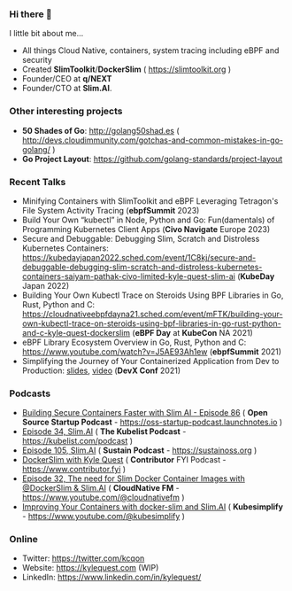### Hi there 👋

I little bit about me... 

- All things Cloud Native, containers, system tracing including eBPF and security
- Created **SlimToolkit**/**DockerSlim** ( https://slimtoolkit.org )
- Founder/CEO at **q/NEXT**
- Founder/CTO at **Slim.AI**.

### Other interesting projects

- **50 Shades of Go**: http://golang50shad.es ( http://devs.cloudimmunity.com/gotchas-and-common-mistakes-in-go-golang/ )
- **Go Project Layout**: https://github.com/golang-standards/project-layout


### Recent Talks

- Minifying Containers with SlimToolkit and eBPF Leveraging Tetragon's File System Activity Tracing (**ebpfSummit** 2023)
- Build Your Own “kubectl” in Node, Python and Go: Fun(damentals) of Programming Kubernetes Client Apps (**Civo Navigate** Europe 2023)
- Secure and Debuggable: Debugging Slim, Scratch and Distroless Kubernetes Containers: https://kubedayjapan2022.sched.com/event/1C8kj/secure-and-debuggable-debugging-slim-scratch-and-distroless-kubernetes-containers-saiyam-pathak-civo-limited-kyle-quest-slim-ai (**KubeDay** Japan 2022)
- Building Your Own Kubectl Trace on Steroids Using BPF Libraries in Go, Rust, Python and C: https://cloudnativeebpfdayna21.sched.com/event/mFTK/building-your-own-kubectl-trace-on-steroids-using-bpf-libraries-in-go-rust-python-and-c-kyle-quest-dockerslim (**eBPF Day** at **KubeCon** NA 2021)
- eBPF Library Ecosystem Overview in Go, Rust, Python and C: https://www.youtube.com/watch?v=J5AE93Ah1ew (**ebpfSummit** 2021)
- Simplifying the Journey of Your Containerized Application from Dev to Production: [slides](https://speakerdeck.com/kcq/simplifying-the-journey-of-your-containerized-application-from-dev-to-production), [video](https://www.youtube.com/watch?v=8iJ_6VUzk1I) (**DevX Conf** 2021)


### Podcasts

- [Building Secure Containers Faster with Slim AI - Episode 86](https://podcasters.spotify.com/pod/show/ossstartuppodcast/episodes/E86-Building-Secure-Containers-Faster-with-Slim-AI-e243j0i) ( **Open Source Startup Podcast** - https://oss-startup-podcast.launchnotes.io )
- [Episode 34, Slim.AI](https://www.heavybit.com/library/podcasts/the-kubelist-podcast/ep-34-slim-ai-with-kyle-quest-and-john-amaral) ( **The Kubelist Podcast** - https://kubelist.com/podcast )
- [Episode 105, Slim.AI](https://podcast.sustainoss.org/105) ( **Sustain Podcast** - https://sustainoss.org )
- [DockerSlim with Kyle Quest](https://www.contributor.fyi/dockerslim) ( **Contributor** FYI Podcast - https://www.contributor.fyi )
- [Episode 32, The need for Slim Docker Container Images with @DockerSlim & Slim.AI](https://www.youtube.com/watch?v=1o14tIEhZL0) ( **CloudNative FM** - https://www.youtube.com/@cloudnativefm )
- [Improving Your Containers with docker-slim and Slim.AI](https://www.youtube.com/watch?v=ql0UxDYJTMs) ( **Kubesimplify** - https://www.youtube.com/@kubesimplify )


### Online

- Twitter: https://twitter.com/kcqon
- Website: https://kylequest.com (WIP)
- LinkedIn: https://www.linkedin.com/in/kylequest/


